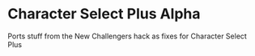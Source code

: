 # Character Select Plus Alpha
Ports stuff from the New Challengers hack as fixes for Character Select Plus